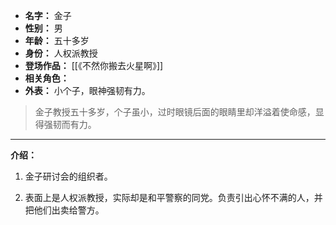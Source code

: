 
- **名字：** 金子
- **性别：** 男
- **年龄：** 五十多岁
- **身份：** 人权派教授
- **登场作品：** [[《不然你搬去火星啊》]]
- **相关角色：** 
- **外表：** 小个子，眼神强韧有力。

> 金子教授五十多岁，个子虽小，过时眼镜后面的眼睛里却洋溢着使命感，显得强韧而有力。

---

**介绍：** 

1. 金子研讨会的组织者。

2. 表面上是人权派教授，实际却是和平警察的同党。负责引出心怀不满的人，并把他们出卖给警方。
